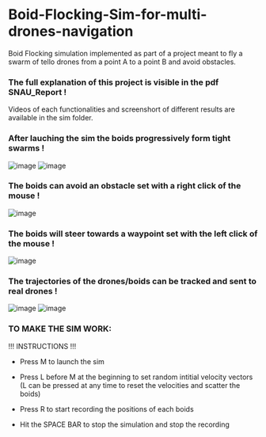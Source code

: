 # Boid-Flocking-Sim-for-multi-drones-navigation
Boid Flocking simulation implemented as part of a project meant to fly a swarm of tello drones from a point A to a point B and avoid obstacles. 

### The full explanation of this project is visible in the pdf SNAU_Report !
Videos of each functionalities and screenshort of different results are available in the sim folder. 

### After lauching the sim the boids progressively form tight swarms !
![image](https://github.com/bjorn6699/Boid-Flocking-Sim/assets/119690087/01ff77cf-6d84-4753-b8a6-39aafaf8f82d)
![image](https://github.com/bjorn6699/Boid-Flocking-Sim/assets/119690087/7d56065e-1bd9-4a96-841d-e85d39cffe9f)



### The boids can avoid an obstacle set with a right click of the mouse ! 
![image](https://github.com/bjorn6699/Boid-Flocking-Sim/assets/119690087/b97ad622-e7df-4c5c-ad1d-ce4f0a7672b8)

### The boids will steer towards a waypoint set with the left click of the mouse ! 
![image](https://github.com/bjorn6699/Boid-Flocking-Sim/assets/119690087/3da52ddc-6dd1-44f5-b732-87c9577e0f30)

### The trajectories of the drones/boids can be tracked and sent to real drones !
![image](https://github.com/bjorn6699/Boid-Flocking-Sim/assets/119690087/b7840922-4236-45d1-be7f-40b67cc593cb)
![image](https://github.com/bjorn6699/Boid-Flocking-Sim/assets/119690087/4946c45d-65ee-42c5-a7ae-758093b32805)


### TO MAKE THE SIM WORK: 

!!! INSTRUCTIONS !!!

- Press M to launch the sim 

- Press L before M at the beginning to set random intitial velocity vectors
  (L can be pressed at any time to reset the velocities and scatter the boids) 
  
- Press R to start recording the positions of each boids 

- Hit the SPACE BAR to stop the simulation and stop the recording 



